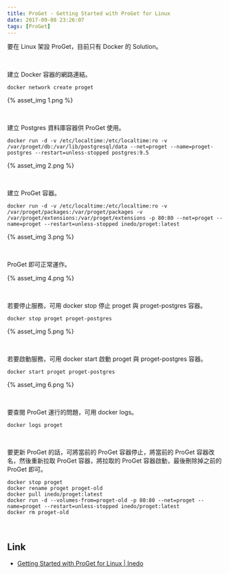 ```yaml
---
title: ProGet - Getting Started with ProGet for Linux
date: 2017-09-08 23:26:07
tags: [ProGet]
---
```


要在 Linux 架設 ProGet，目前只有 Docker 的 Solution。  

<!-- More -->

<br/>


建立 Docker 容器的網路連結。  

    docker network create proget

{% asset_img 1.png %}

<br/>


建立 Postgres 資料庫容器供 ProGet 使用。  

    docker run -d -v /etc/localtime:/etc/localtime:ro -v /var/proget/db:/var/lib/postgresql/data --net=proget --name=proget-postgres --restart=unless-stopped postgres:9.5

{% asset_img 2.png %}

<br/>


建立 ProGet 容器。  

    docker run -d -v /etc/localtime:/etc/localtime:ro -v /var/proget/packages:/var/proget/packages -v /var/proget/extensions:/var/proget/extensions -p 80:80 --net=proget --name=proget --restart=unless-stopped inedo/proget:latest

{% asset_img 3.png %}

<br/>


ProGet 即可正常運作。  

{% asset_img 4.png %}

<br/>


若要停止服務，可用 docker stop 停止 proget 與 proget-postgres 容器。  

    docker stop proget proget-postgres 

{% asset_img 5.png %}

<br/>


若要啟動服務，可用 docker start 啟動 proget 與 proget-postgres 容器。  

    docker start proget proget-postgres 

{% asset_img 6.png %}

<br/>


要查閱 ProGet 運行的問題，可用 docker logs。  

    docker logs proget

<br/>


要更新 ProGet 的話，可將當前的 ProGet 容器停止，將當前的 ProGet 容器改名，然後重新拉取 ProGet 容器，將拉取的 ProGet 容器啟動，最後刪除掉之前的 ProGet 即可。    

    docker stop proget
    docker rename proget proget-old
    docker pull inedo/proget:latest
    docker run -d --volumes-from=proget-old -p 80:80 --net=proget --name=proget --restart=unless-stopped inedo/proget:latest
    docker rm proget-old

<br/>


Link
----
* [Getting Started with ProGet for Linux | Inedo](http://inedo.com/support/kb/1100/getting-started-with-proget-for-linux)
